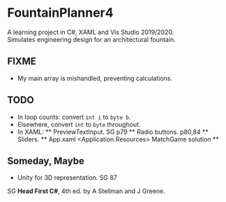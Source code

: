 # FountainPlanner4

A learning project in C#, XAML and Vis Studio 2019/2020.  
Simulates engineering design for an architectural fountain. 

## FIXME
 * My main array is mishandled, preventing calculations.  

## TODO
 * In loop counts:  convert `int i` to `byte b`.  
 * Elsewhere, convert `int` to `byte` throughout.  
 * In XAML:
 ** PreviewTextInput. SG p79
 ** Radio buttons.      p80,84
 ** Sliders.
 ** App.xaml <Application.Resources>    MatchGame solution
 ** 
 
## Someday, Maybe
 * Unity for 3D representation. SG 87
 
 
SG  __Head First C#__, 4th ed. by A Stellman and J Greene.